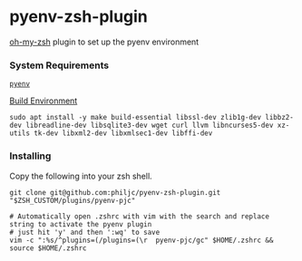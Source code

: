 # pyenv-zsh-plugin

[oh-my-zsh](https://github.com/robbyrussell/oh-my-zsh) plugin to set up the pyenv environment

### System Requirements

[`pyenv`](https://github.com/pyenv/pyenv#basic-github-checkout)

[Build Environment](https://github.com/pyenv/pyenv/wiki#suggested-build-environment)

```shell
sudo apt install -y make build-essential libssl-dev zlib1g-dev libbz2-dev libreadline-dev libsqlite3-dev wget curl llvm libncurses5-dev xz-utils tk-dev libxml2-dev libxmlsec1-dev libffi-dev
```

### Installing

Copy the following into your zsh shell.

```shell
git clone git@github.com:philjc/pyenv-zsh-plugin.git "$ZSH_CUSTOM/plugins/pyenv-pjc"

# Automatically open .zshrc with vim with the search and replace string to activate the pyenv plugin
# just hit 'y' and then ':wq' to save
vim -c ":%s/^plugins=(/plugins=(\r  pyenv-pjc/gc" $HOME/.zshrc && source $HOME/.zshrc
```